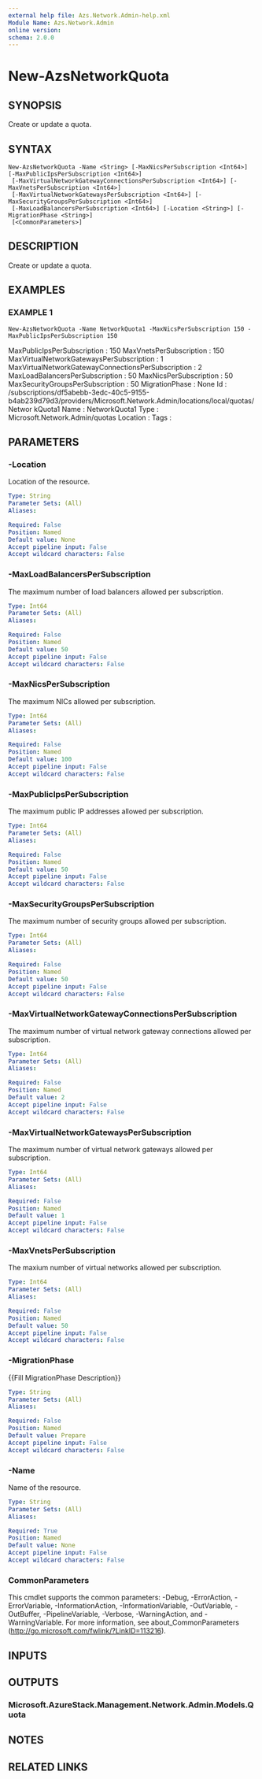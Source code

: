 ```yaml
---
external help file: Azs.Network.Admin-help.xml
Module Name: Azs.Network.Admin
online version:
schema: 2.0.0
---
```


# New-AzsNetworkQuota

## SYNOPSIS
Create or update a quota.

## SYNTAX

```
New-AzsNetworkQuota -Name <String> [-MaxNicsPerSubscription <Int64>] [-MaxPublicIpsPerSubscription <Int64>]
 [-MaxVirtualNetworkGatewayConnectionsPerSubscription <Int64>] [-MaxVnetsPerSubscription <Int64>]
 [-MaxVirtualNetworkGatewaysPerSubscription <Int64>] [-MaxSecurityGroupsPerSubscription <Int64>]
 [-MaxLoadBalancersPerSubscription <Int64>] [-Location <String>] [-MigrationPhase <String>]
 [<CommonParameters>]
```

## DESCRIPTION
Create or update a quota.

## EXAMPLES

### EXAMPLE 1
```
New-AzsNetworkQuota -Name NetworkQuota1 -MaxNicsPerSubscription 150 -MaxPublicIpsPerSubscription 150
```

MaxPublicIpsPerSubscription                        : 150
MaxVnetsPerSubscription                            : 150
MaxVirtualNetworkGatewaysPerSubscription           : 1
MaxVirtualNetworkGatewayConnectionsPerSubscription : 2
MaxLoadBalancersPerSubscription                    : 50
MaxNicsPerSubscription                             : 50
MaxSecurityGroupsPerSubscription                   : 50
MigrationPhase                                     : None
Id                                                 : /subscriptions/df5abebb-3edc-40c5-9155-b4ab239d79d3/providers/Microsoft.Network.Admin/locations/local/quotas/Networ
                                                     kQuota1
Name                                               : NetworkQuota1
Type                                               : Microsoft.Network.Admin/quotas
Location                                           : 
Tags                                               :

## PARAMETERS

### -Location
Location of the resource.

```yaml
Type: String
Parameter Sets: (All)
Aliases:

Required: False
Position: Named
Default value: None
Accept pipeline input: False
Accept wildcard characters: False
```

### -MaxLoadBalancersPerSubscription
The maximum number of load balancers allowed per subscription.

```yaml
Type: Int64
Parameter Sets: (All)
Aliases:

Required: False
Position: Named
Default value: 50
Accept pipeline input: False
Accept wildcard characters: False
```

### -MaxNicsPerSubscription
The maximum NICs allowed per subscription.

```yaml
Type: Int64
Parameter Sets: (All)
Aliases:

Required: False
Position: Named
Default value: 100
Accept pipeline input: False
Accept wildcard characters: False
```

### -MaxPublicIpsPerSubscription
The maximum public IP addresses allowed per subscription.

```yaml
Type: Int64
Parameter Sets: (All)
Aliases:

Required: False
Position: Named
Default value: 50
Accept pipeline input: False
Accept wildcard characters: False
```

### -MaxSecurityGroupsPerSubscription
The maximum number of security groups allowed per subscription.

```yaml
Type: Int64
Parameter Sets: (All)
Aliases:

Required: False
Position: Named
Default value: 50
Accept pipeline input: False
Accept wildcard characters: False
```

### -MaxVirtualNetworkGatewayConnectionsPerSubscription
The maximum number of virtual network gateway connections allowed per subscription.

```yaml
Type: Int64
Parameter Sets: (All)
Aliases:

Required: False
Position: Named
Default value: 2
Accept pipeline input: False
Accept wildcard characters: False
```

### -MaxVirtualNetworkGatewaysPerSubscription
The maximum number of virtual network gateways allowed per subscription.

```yaml
Type: Int64
Parameter Sets: (All)
Aliases:

Required: False
Position: Named
Default value: 1
Accept pipeline input: False
Accept wildcard characters: False
```

### -MaxVnetsPerSubscription
The maxium number of virtual networks allowed per subscription.

```yaml
Type: Int64
Parameter Sets: (All)
Aliases:

Required: False
Position: Named
Default value: 50
Accept pipeline input: False
Accept wildcard characters: False
```

### -MigrationPhase
{{Fill MigrationPhase Description}}

```yaml
Type: String
Parameter Sets: (All)
Aliases:

Required: False
Position: Named
Default value: Prepare
Accept pipeline input: False
Accept wildcard characters: False
```

### -Name
Name of the resource.

```yaml
Type: String
Parameter Sets: (All)
Aliases:

Required: True
Position: Named
Default value: None
Accept pipeline input: False
Accept wildcard characters: False
```

### CommonParameters
This cmdlet supports the common parameters: -Debug, -ErrorAction, -ErrorVariable, -InformationAction, -InformationVariable, -OutVariable, -OutBuffer, -PipelineVariable, -Verbose, -WarningAction, and -WarningVariable. For more information, see about_CommonParameters (http://go.microsoft.com/fwlink/?LinkID=113216).

## INPUTS

## OUTPUTS

### Microsoft.AzureStack.Management.Network.Admin.Models.Quota

## NOTES

## RELATED LINKS
